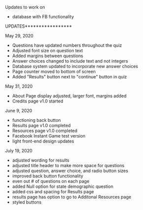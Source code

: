 Updates to work on
- database with FB functionality


UPDATES*****************

May 29, 2020
- Questions have updated numbers
throughout the quiz
- Adjusted font size on question text
- Added margins between questions
- Answer choices changed to include text
and not integers
- Database system updated to incorporate new answer choices
- Page counter moved to bottom of screen 
- Added "Results" button next to "continue" button in quiz

May 31, 2020
- About Page display adjusted, larger font, 
margins added
- Credits page v1.0 started

June 9, 2020
- functioning back button
- Results page v1.0 completed
- Resources page v1.0 completed
- Facebook Instant Game test version
- light front-end design updates

July 19, 2020
- adjusted wording for results
- adjusted title header to make more space for questions
- adjusted question, answer choice, and radio button sizes
- improved back button functionality
- even out # of questions on each page
- added Null option for state demographic question
- added css and spacing for Results page
- results page has option to go to Additonal Resources page
- styled buttons